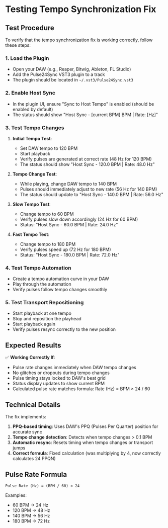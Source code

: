 # Testing Tempo Synchronization Fix

## Test Procedure

To verify that the tempo synchronization fix is working correctly, follow these steps:

### 1. Load the Plugin
- Open your DAW (e.g., Reaper, Bitwig, Ableton, FL Studio)
- Add the Pulse24Sync VST3 plugin to a track
- The plugin should be located in `~/.vst3/Pulse24Sync.vst3`

### 2. Enable Host Sync
- In the plugin UI, ensure "Sync to Host Tempo" is enabled (should be enabled by default)
- The status should show "Host Sync - [current BPM] BPM | Rate: [Hz]"

### 3. Test Tempo Changes
1. **Initial Tempo Test**:
   - Set DAW tempo to 120 BPM
   - Start playback
   - Verify pulses are generated at correct rate (48 Hz for 120 BPM)
   - The status should show "Host Sync - 120.0 BPM | Rate: 48.0 Hz"

2. **Tempo Change Test**:
   - While playing, change DAW tempo to 140 BPM
   - Pulses should immediately adjust to new rate (56 Hz for 140 BPM)
   - The status should update to "Host Sync - 140.0 BPM | Rate: 56.0 Hz"
   
3. **Slow Tempo Test**:
   - Change tempo to 60 BPM
   - Verify pulses slow down accordingly (24 Hz for 60 BPM)
   - Status: "Host Sync - 60.0 BPM | Rate: 24.0 Hz"

4. **Fast Tempo Test**:
   - Change tempo to 180 BPM
   - Verify pulses speed up (72 Hz for 180 BPM)
   - Status: "Host Sync - 180.0 BPM | Rate: 72.0 Hz"

### 4. Test Tempo Automation
- Create a tempo automation curve in your DAW
- Play through the automation
- Verify pulses follow tempo changes smoothly

### 5. Test Transport Repositioning
- Start playback at one tempo
- Stop and reposition the playhead
- Start playback again
- Verify pulses resync correctly to the new position

## Expected Results

✅ **Working Correctly If**:
- Pulse rate changes immediately when DAW tempo changes
- No glitches or dropouts during tempo changes
- Pulse timing stays locked to DAW's beat grid
- Status display updates to show current BPM
- Calculated pulse rate matches formula: Rate (Hz) = BPM × 24 / 60

## Technical Details

The fix implements:
1. **PPQ-based timing**: Uses DAW's PPQ (Pulses Per Quarter) position for accurate sync
2. **Tempo change detection**: Detects when tempo changes > 0.1 BPM
3. **Automatic resync**: Resets timing when tempo changes or transport jumps
4. **Correct formula**: Fixed calculation (was multiplying by 4, now correctly calculates 24 PPQN)

## Pulse Rate Formula
```
Pulse Rate (Hz) = (BPM / 60) × 24
```

Examples:
- 60 BPM → 24 Hz
- 120 BPM → 48 Hz
- 140 BPM → 56 Hz
- 180 BPM → 72 Hz